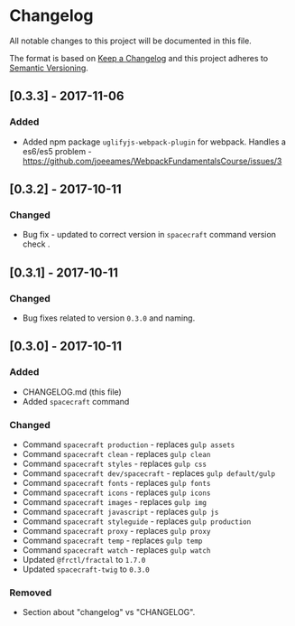# Changelog
All notable changes to this project will be documented in this file.

The format is based on [Keep a Changelog](http://keepachangelog.com/en/1.0.0/)
and this project adheres to [Semantic Versioning](http://semver.org/spec/v2.0.0.html).

## [0.3.3] - 2017-11-06

### Added
- Added npm package `uglifyjs-webpack-plugin` for webpack. Handles a es6/es5 problem - https://github.com/joeeames/WebpackFundamentalsCourse/issues/3

## [0.3.2] - 2017-10-11

### Changed
- Bug fix - updated to correct version in `spacecraft` command version check .

## [0.3.1] - 2017-10-11

### Changed
- Bug fixes related to version `0.3.0` and naming.

## [0.3.0] - 2017-10-11

### Added
- CHANGELOG.md (this file)
- Added `spacecraft` command

### Changed
- Command `spacecraft production` - replaces `gulp assets`
- Command `spacecraft clean` - replaces `gulp clean`
- Command `spacecraft styles` - replaces `gulp css`
- Command `spacecraft dev/spacecraft` - replaces `gulp default/gulp`
- Command `spacecraft fonts` - replaces `gulp fonts`
- Command `spacecraft icons` - replaces `gulp icons`
- Command `spacecraft images` - replaces `gulp img`
- Command `spacecraft javascript` - replaces `gulp js`
- Command `spacecraft styleguide` - replaces `gulp production`
- Command `spacecraft proxy` - replaces `gulp proxy`
- Command `spacecraft temp` - replaces `gulp temp`
- Command `spacecraft watch` - replaces `gulp watch`
- Updated `@frctl/fractal` to `1.7.0`
- Updated `spacecraft-twig` to `0.3.0`

### Removed
- Section about "changelog" vs "CHANGELOG".
